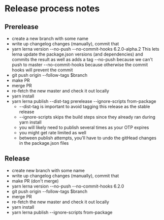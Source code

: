 # Release process notes

## Prerelease

- create a new branch with some name
- write up changelog changes (manually), commit that
- yarn lerna version --no-push --no-commit-hooks 6.2.0-alpha.2
  This lets lerna update the package.json versions (and dependencies) and commits the result as well as adds a tag
  --no-push because we can't push to master
  --no-commit-hooks because otherwise the commit hooks will prevent the commit
- git push origin --follow-tags \$branch
- make PR
- merge PR
- re-fetch the new master and check it out locally
- yarn install
- yarn lerna publish --dist-tag prerelease --ignore-scripts from-package
  - --dist-tag is important to avoid tagging this release as the stable release
  - --ignore-scripts skips the build steps since they already ran during yarn install
  - you will likely need to publish several times as your OTP expires
  - you might get rate limited as well
  - between publish attempts, you'll have to undo the gitHead changes in the package.json files

## Release
- create new branch with some name
- write up changelog changes (manually), commit that
- make PR (don't merge)
- yarn lerna version --no-push --no-commit-hooks 6.2.0
- git push origin --follow-tags \$branch
- merge PR
- re-fetch the new master and check it out locally
- yarn install
- yarn lerna publish --ignore-scripts from-package
